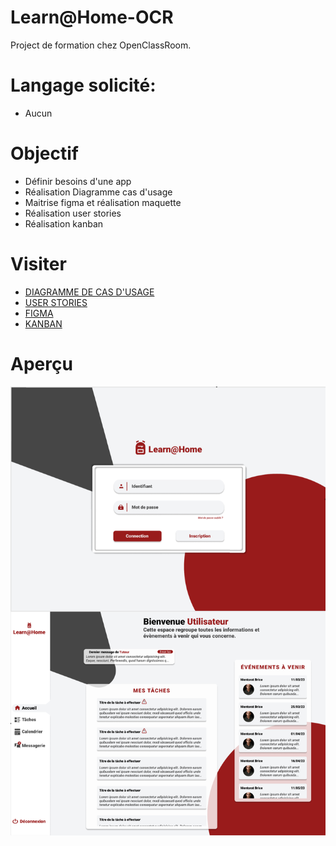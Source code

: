 # Learn@Home-OCR

Project de formation chez OpenClassRoom.

# Langage solicité:

- Aucun

# Objectif

- Définir besoins d'une app
- Réalisation Diagramme cas d'usage
- Maitrise figma et réalisation maquette 
- Réalisation user stories
- Réalisation kanban

# Visiter

- [DIAGRAMME DE CAS D'USAGE](https://github.com/Nerion-1337/LearnHome-OCR/blob/master/Digramme%20cas%20d'Usage.png)
- [USER STORIES](https://github.com/Nerion-1337/LearnHome-OCR/blob/master/user-stories.pdf)
- [FIGMA](https://www.figma.com/file/XYplrUx19n8RhQKCYcYiEk/Untitled?node-id=0-1&t=Emm20m7TfgSK0TaR-0)
- [KANBAN](https://github.com/users/Nerion-1337/projects/1)

# Aperçu

![screenshot du site](./screen.png)
